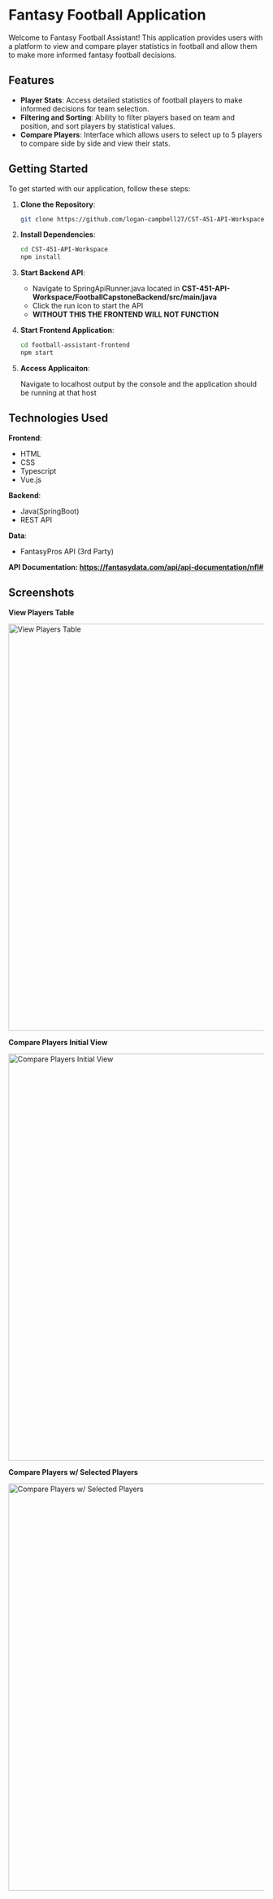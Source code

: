 # Fantasy Football Application

Welcome to Fantasy Football Assistant! This application provides users with a platform to view and compare player statistics in football and allow them to make more informed fantasy football decisions.

## Features
- **Player Stats**: Access detailed statistics of football players to make informed decisions for team selection.
- **Filtering and Sorting**: Ability to filter players based on team and position, and sort players by statistical values.
- **Compare Players**: Interface which allows users to select up to 5 players to compare side by side and view their stats.

## Getting Started

To get started with our application, follow these steps:

1. **Clone the Repository**: 
   ```bash
   git clone https://github.com/logan-campbell27/CST-451-API-Workspace.git
2. **Install Dependencies**:
   ```bash
   cd CST-451-API-Workspace
   npm install
3. **Start Backend API**:
   - Navigate to SpringApiRunner.java located in **CST-451-API-Workspace/FootballCapstoneBackend/src/main/java**
   - Click the run icon to start the API
   - **WITHOUT THIS THE FRONTEND WILL NOT FUNCTION**
4. **Start Frontend Application**:
   ```bash
   cd football-assistant-frontend
   npm start
5. **Access Applicaiton**:

   Navigate to localhost output by the console and the application should be running at that host

## Technologies Used

**Frontend**:
- HTML
- CSS
- Typescript
- Vue.js

**Backend**:
- Java(SpringBoot)
- REST API

**Data**:
- FantasyPros API (3rd Party)

**API Documentation: https://fantasydata.com/api/api-documentation/nfl#**

## Screenshots
**View Players Table**

<img width="800" alt="View Players Table" src="https://github.com/logan-campbell27/CST-451-API-Workspace/assets/89537361/1f6a7e74-0313-49a7-8eb5-e6adb8c54b05">

**Compare Players Initial View**

<img width="800" alt="Compare Players Initial View" src="https://github.com/logan-campbell27/CST-451-API-Workspace/assets/89537361/a3673ed3-dc9c-43af-a7c1-6ec48d5a2ff0">

**Compare Players w/ Selected Players**

<img width="800" alt="Compare Players w/ Selected Players" src="https://github.com/logan-campbell27/CST-451-API-Workspace/assets/89537361/e2393af3-d3c4-4da9-879b-655142a1d5a7">




